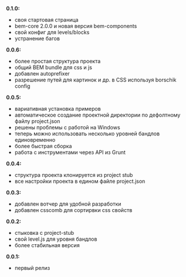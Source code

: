 __0.1.0:__

- своя стартовая страница
- bem-core 2.0.0 и новая версия bem-components
- свой конфиг для levels/blocks
- устранение багов

__0.0.6:__

- более простая структура проекта
- общий BEM bundle для css и js
- добавлен autoprefixer
- разрешение путей для картинок и др. в CSS используя borschik config

__0.0.5:__

- вариативная установка примеров
- автоматическое создание проектной директории по дефолтному файлу project.json
- решены проблемы с работой на Windows
- теперь можно использовать несколько уровней бандлов единовременно
- более быстрая сборка
- работа с инструментами через API из Grunt

__0.0.4:__

- структура проекта клонируется из project stub
- все настройки проекта в едином файле project.json

__0.0.3:__

- добавлен вотчер для удобной разработки
- добавлен csscomb для сортирвки css свойств

__0.0.2:__

- стыковка с project-stub
- свой level.js для уровня бандлов
- более стабильная версия

__0.0.1:__

- первый релиз
